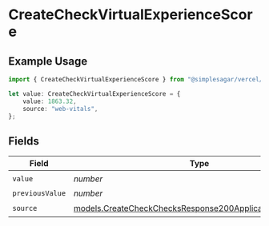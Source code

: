 # CreateCheckVirtualExperienceScore

## Example Usage

```typescript
import { CreateCheckVirtualExperienceScore } from "@simplesagar/vercel/models/createcheckop.js";

let value: CreateCheckVirtualExperienceScore = {
    value: 1863.32,
    source: "web-vitals",
};
```

## Fields

| Field                                                                                                                      | Type                                                                                                                       | Required                                                                                                                   | Description                                                                                                                |
| -------------------------------------------------------------------------------------------------------------------------- | -------------------------------------------------------------------------------------------------------------------------- | -------------------------------------------------------------------------------------------------------------------------- | -------------------------------------------------------------------------------------------------------------------------- |
| `value`                                                                                                                    | *number*                                                                                                                   | :heavy_check_mark:                                                                                                         | N/A                                                                                                                        |
| `previousValue`                                                                                                            | *number*                                                                                                                   | :heavy_minus_sign:                                                                                                         | N/A                                                                                                                        |
| `source`                                                                                                                   | [models.CreateCheckChecksResponse200ApplicationJSONSource](../models/createcheckchecksresponse200applicationjsonsource.md) | :heavy_check_mark:                                                                                                         | N/A                                                                                                                        |